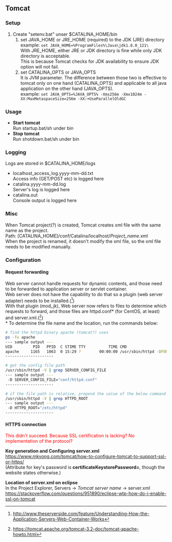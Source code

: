 ## Tomcat

### Setup
1. Create "setenv.bat" unser $CATALINA_HOME/bin  
	1. set JAVA_HOME or JRE_HOME (required) to the JDK (JRE) directory  
		example: `set JAVA_HOME=%ProgramFiles%\Java\jdk1.8.0_121\`  
		With JRE_HOME, either JRE or JDK directory is fine while only JDK directory is acceptable.  
		This is because Tomcat checks for JDK availability to ensure JDK option will not fail.  
	2. set CATALINA_OPTS or JAVA_OPTS  
		It is JVM parameter. The difference between those two is effective to tomcat only on one hand
		(CATALINA_OPTS) and applicable to all java application on the other hand (JAVA_OPTS).  
		example: `set JAVA_OPTS=%JAVA_OPTS% -Xms256m -Xmx1024m -XX:MaxMetaspaceSize=256m
		-XX:+UseParallelOldGC`  

### Usage
* **Start tomcat**  
Run startup.bat/sh under bin  
* **Stop tomcat**  
Run shotdown.bat/sh under bin  

### Logging
Logs are stored in $CATALINA_HOME/logs  
* localhost_access_log.yyyy-mm-dd.txt  
  Access info (GET/POST etc) is logged here  
* catalina.yyyy-mm-dd.log  
  Server's log is logged here  
* catalina.out  
  Console output is logged here  

### Misc
When Tomcat project(?) is created, Tomcat creates xml file with the same name as the project.  
Path: [CATALINA_HOME]/conf/Catalina/localhost/*Project_name*.xml  
When the project is renamed, it doesn't modify the xml file, so the xml file needs to be modified manually.

### Configuration
#### Request forwarding
Web server cannot handle requests for dynamic contents, and those need to be forwarded to
application server or servlet container.  
Web server does not have the capability to do that so a plugin (web server adapter) needs to be
installed.([^1])  
With that plugin (mod_jk), Web server now refers to files to determine which requests to forward, and those
files are httpd.conf\* (for CentOS, at least) and server.xml.([^2])  
\* To determine the file name and the location, run the commands below:  
```sh
# find the httpd binary apache (tomcat?) uses
ps -fu apache
--- sample output ---
UID         PID   PPID  C STIME TTY          TIME CMD
apache     1165   1063  0 15:29 ?        00:00:00 /usr/sbin/httpd -DFOREGROUND
---------------------

# get the config file path
/usr/sbin/httpd -V | grep SERVER_CONFIG_FILE
--- sample output ---
 -D SERVER_CONFIG_FILE="conf/httpd.conf"
---------------------

# if the file path is relative, prepend the value of the below command to the path
/usr/sbin/httpd -V | grep HTTPD_ROOT
--- sample output ---
 -D HTTPD_ROOT="/etc/httpd"
---------------------
```

<!-- Reference -->
[^1]:http://www.theserverside.com/feature/Understanding-How-the-Application-Servers-Web-Container-Works
[^2]:https://tomcat.apache.org/tomcat-3.2-doc/tomcat-apache-howto.html

#### HTTPS connection
<span style="color: red">This didn't succeed. Because SSL certification is lacking? No
implementation of the protocol?</span>  

**Key generation and Configuring server.xml**  
https://www.mkyong.com/tomcat/how-to-configure-tomcat-to-support-ssl-or-https/  
(Attribute for key's password is **certificateKeystorePassword=**, though the website states
otherwise.)  

**Location of server.xml on eclipse**  
In the Project Explorer, Servers -> *Tomcat server name* -> server.xml  
https://stackoverflow.com/questions/951890/eclipse-wtp-how-do-i-enable-ssl-on-tomcat  
